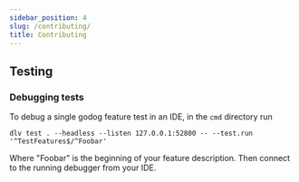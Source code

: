 ```yaml
---
sidebar_position: 4
slug: /contributing/
title: Contributing
---
```


## Testing

### Debugging tests

To debug a single godog feature test in an IDE, in the `cmd` directory run

```shell
dlv test . --headless --listen 127.0.0.1:52800 -- --test.run '^TestFeatures$/^Foobar'
```

Where "Foobar" is the beginning of your feature description. Then connect to the running debugger from your IDE.
